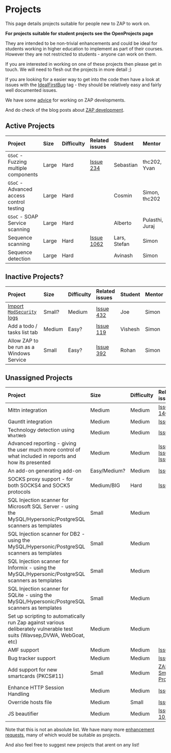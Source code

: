 # Projects

This page details projects suitable for people new to ZAP to work on.

**For projects suitable for student projects see the OpenProjects page**

They are intended to be non-trivial enhancements and could be ideal for students working in higher education to implement as part of their courses. However they are not restricted to students - anyone can work on them.

If you are interested in working on one of these projects then please get in touch. We will need to flesh out the projects in more detail ;)

If you are looking for a easier way to get into the code then have a look at issues with the [IdealFirstBug](https://github.com/zaproxy/zaproxy/labels/IdealFirstBug) tag - they should be relatively easy and fairly well documented issues.

We have some [advice](ProjectAdvice) for working on ZAP developments.

And do check of the blog posts about [ZAP development](https://github.com/zaproxy/zaproxy/wiki/Development).

## Active Projects

| **Project** | **Size** | **Difficulty** | **Related issues** | **Student** | **Mentor** |
|:------------|:---------|:---------------|:-------------------|:------------|:-----------|
| `GSoC` - Fuzzing multiple components | Large    | Hard           | [Issue 234](https://github.com/zaproxy/zaproxy/issues/234) | Sebastian   | thc202, Yvan |
| `GSoC` - Advanced access control testing | Large    | Hard           |                    | Cosmin      | Simon, thc202 |
| `GSoC` - SOAP Service scanning | Large    | Hard           |                    | Alberto     | Pulasthi, Juraj |
| Sequence scanning | Large    | Hard           | [Issue 1062](https://github.com/zaproxy/zaproxy/issues/1062) | Lars, Stefan | Simon      |
| Sequence detection | Large    | Hard           |                    | Avinash     | Simon      |


## Inactive Projects?

| **Project** | **Size** | **Difficulty** | **Related issues** | **Student** | **Mentor** |
|:------------|:---------|:---------------|:-------------------|:------------|:-----------|
| [Import `ModSecurity` logs](MozillaMentorship_ImportingModSecurityLogs) | Small?   | Medium         | [Issue 432](https://github.com/zaproxy/zaproxy/issues/432) | Joe         | Simon      |
| Add a todo / tasks list tab | Medium   | Easy?          | [Issue 119](https://github.com/zaproxy/zaproxy/issues/119) | Vishesh     | Simon      |
| Allow ZAP to be run as a Windows Service | Small    | Easy?          | [Issue 392](https://github.com/zaproxy/zaproxy/issues/392) | Rohan       | Simon      |

## Unassigned Projects

| **Project** | **Size** | **Difficulty** | **Related issues** | **Student** | **Mentor** |
|:------------|:---------|:---------------|:-------------------|:------------|:-----------|
| Mittn integration | Medium   | Medium         | [Issue 1403](https://github.com/zaproxy/zaproxy/issues/1403)|             | Simon      |
| Gauntlt integration | Medium   | Medium         | [Issue 439](https://github.com/zaproxy/zaproxy/issues/439) |             | Simon      |
| Technology detection using `WhatWeb` | Medium   | Medium         | [Issue 437](https://github.com/zaproxy/zaproxy/issues/437) |             | Simon      |
| Advanced reporting - giving the user much more control of what included in reports and how its presented | Medium   | Medium         | [Issue 139](https://github.com/zaproxy/zaproxy/issues/139), [Issue 222](https://github.com/zaproxy/zaproxy/issues/222), [Issue 357](https://github.com/zaproxy/zaproxy/issues/357) |             | Simon      |
| An add-on generating add-on | Easy/Medium? | Medium         | [Issue 519](https://github.com/zaproxy/zaproxy/issues/519) |             | Simon      |
| SOCKS proxy support - for both SOCKS4 and SOCK5 protocols | Medium/BIG | Hard           | [Issue 29](https://github.com/zaproxy/zaproxy/issues/29) |             |            |
| SQL Injection scanner for Microsoft SQL Server - using the MySQL/Hypersonic/PostgreSQL scanners as templates | Small    | Medium         |                    |             | Colm       |
| SQL Injection scanner for DB2 - using the MySQL/Hypersonic/PostgreSQL scanners as templates | Small    | Medium         |                    |             | Colm       |
| SQL Injection scanner for Informix - using the MySQL/Hypersonic/PostgreSQL scanners as templates | Small    | Medium         |                    |             | Colm       |
| SQL Injection scanner for SQLite - using the MySQL/Hypersonic/PostgreSQL scanners as templates | Small    | Medium         |                    |             | Colm       |
| Set up scripting to automatically run Zap against various deliberately vulnerable test suits (Wavsep,DVWA, WebGoat, etc) | Medium   | Medium         |                    |             | Colm/Simon? |
| AMF support | Medium   | Medium         | [Issue 137](https://github.com/zaproxy/zaproxy/issues/137) |             |            |
| Bug tracker support | Medium   | Medium         | [Issue 440](https://github.com/zaproxy/zaproxy/issues/440) |             | Simon      |
| Add support for new smartcards (PKCS#11) | Small    | Medium         | [ZAP SmartCard Project](https://github.com/zaproxy/zaproxy/wiki/SmartCards) |             | Raul       |
| Enhance HTTP Session Handling | Medium   | Medium         | [Issue 117](https://github.com/zaproxy/zaproxy/issues/117) |             | Guifré    |
| Override hosts file | Medium   | Small          | [Issue 977](https://github.com/zaproxy/zaproxy/issues/977) |             | Simon      |
| JS beautifier | Medium   | Medium         | [Issue 1014](https://github.com/zaproxy/zaproxy/issues/1014) |             | Simon      |


Note that this is not an absolute list.
We have many more [enhancement requests](https://github.com/zaproxy/zaproxy/labels/Type-Enhancement), many of which would be suitable as projects.

And also feel free to suggest new projects that arent on any list!